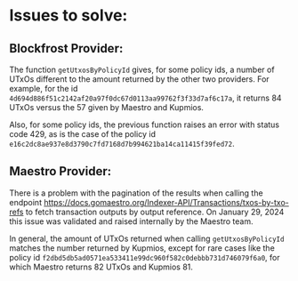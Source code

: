 # Issues to solve:

## Blockfrost Provider:
The function `getUtxosByPolicyId` gives, for some policy ids, a number of UTxOs different to the amount returned by the other two providers. For example, for the id `4d694d886f51c2142af20a97f0dc67d0113aa99762f3f33d7af6c17a`, it returns 84 UTxOs versus the 57 given by Maestro and Kupmios.

Also, for some policy ids, the previous function raises an error with status code 429, as is the case of the policy id `e16c2dc8ae937e8d3790c7fd7168d7b994621ba14ca11415f39fed72`.

## Maestro Provider:
There is a problem with the pagination of the results when calling the endpoint https://docs.gomaestro.org/Indexer-API/Transactions/txos-by-txo-refs to fetch transaction outputs by output reference. On January 29, 2024 this issue was validated and raised internally by the Maestro team.

In general, the amount of UTxOs returned when calling `getUtxosByPolicyId` matches the number returned by Kupmios, except for rare cases like the policy id `f2dbd5db5ad0571ea533411e99dc960f582c0debbb731d746079f6a0`, for which Maestro returns 82 UTxOs and Kupmios 81.
